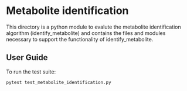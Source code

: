# Metabolite identification

This directory is a python module to evalute the metabolite identification algorithm (identify_metabolite) and contains the files and modules necessary to support the functionality of identify_metabolite. 

## User Guide

To run the test suite: 

```
pytest test_metabolite_identification.py
```

